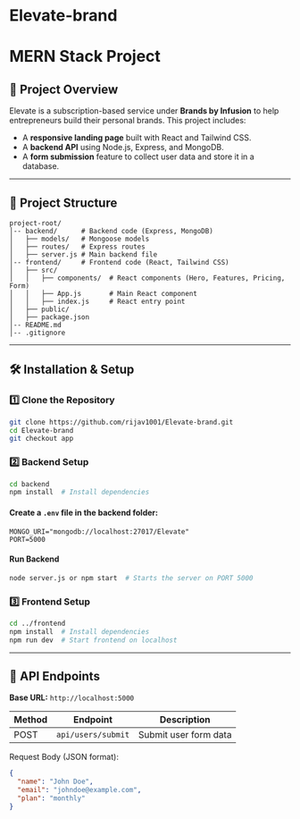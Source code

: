 # Elevate-brand
# MERN Stack Project

## 🚀 Project Overview
Elevate is a subscription-based service under **Brands by Infusion** to help entrepreneurs build their personal brands. This project includes:
- A **responsive landing page** built with React and Tailwind CSS.
- A **backend API** using Node.js, Express, and MongoDB.
- A **form submission** feature to collect user data and store it in a database.

---

## 📂 Project Structure
```
project-root/
│-- backend/      # Backend code (Express, MongoDB)
│   ├── models/   # Mongoose models
│   ├── routes/   # Express routes
│   ├── server.js # Main backend file
│-- frontend/     # Frontend code (React, Tailwind CSS)
│   ├── src/
│   │   ├── components/  # React components (Hero, Features, Pricing, Form)
│   │   ├── App.js       # Main React component
│   │   ├── index.js     # React entry point
│   ├── public/
│   ├── package.json
│-- README.md
│-- .gitignore
```

---

## 🛠️ Installation & Setup

### 1️⃣ Clone the Repository
```sh
git clone https://github.com/rijav1001/Elevate-brand.git
cd Elevate-brand
git checkout app
```

### 2️⃣ Backend Setup
```sh
cd backend
npm install  # Install dependencies
```

#### Create a `.env` file in the backend folder:
```
MONGO_URI="mongodb://localhost:27017/Elevate"
PORT=5000
```

#### Run Backend
```sh
node server.js or npm start  # Starts the server on PORT 5000
```

### 3️⃣ Frontend Setup
```sh
cd ../frontend
npm install  # Install dependencies
npm run dev  # Start frontend on localhost
```

---

## 📡 API Endpoints
**Base URL:** `http://localhost:5000`

| Method | Endpoint       | Description |
|--------|--------------|-------------|
| POST   | `api/users/submit`  | Submit user form data |

Request Body (JSON format):
```json
{
  "name": "John Doe",
  "email": "johndoe@example.com",
  "plan": "monthly"
}
```


